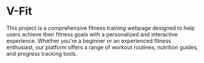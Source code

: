 # V-Fit
This project is a comprehensive fitness training webpage designed to help users achieve their fitness goals with a personalized and interactive experience. Whether you're a beginner or an experienced fitness enthusiast, our platform offers a range of workout routines, nutrition guides, and progress tracking tools.
